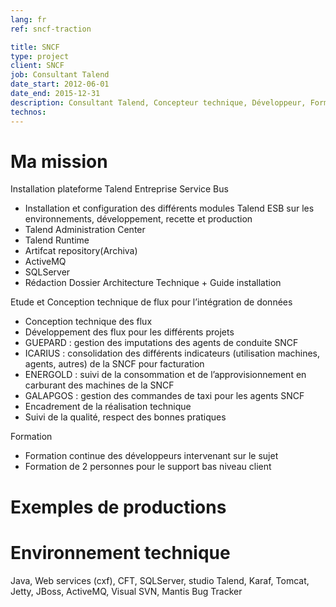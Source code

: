 ```yaml
---
lang: fr
ref: sncf-traction

title: SNCF
type: project
client: SNCF
job: Consultant Talend
date_start: 2012-06-01
date_end: 2015-12-31
description: Consultant Talend, Concepteur technique, Développeur, Formateur
technos:
---
```

# Ma mission
Installation plateforme Talend Entreprise Service Bus
- Installation et configuration des différents modules Talend ESB
sur les environnements, développement, recette et production
- Talend Administration Center
- Talend Runtime
- Artifcat repository(Archiva)
- ActiveMQ
- SQLServer
- Rédaction Dossier Architecture Technique + Guide installation

Etude et Conception technique de flux pour l’intégration de données
- Conception technique des flux
- Développement des flux pour les différents projets
- GUEPARD : gestion des imputations des agents de conduite SNCF
- ICARIUS : consolidation des différents indicateurs (utilisation machines, agents, autres) de la SNCF pour facturation
- ENERGOLD : suivi de la consommation et de l’approvisionnement en carburant des machines de la SNCF
- GALAPGOS : gestion des commandes de taxi pour les agents SNCF
- Encadrement de la réalisation technique
- Suivi de la qualité, respect des bonnes pratiques

Formation
- Formation continue des développeurs intervenant sur le sujet
- Formation de 2 personnes pour le support bas niveau client

# Exemples de productions

# Environnement technique
Java, Web services (cxf), CFT, SQLServer, studio Talend, Karaf, Tomcat, Jetty, JBoss, ActiveMQ, Visual SVN, Mantis Bug Tracker